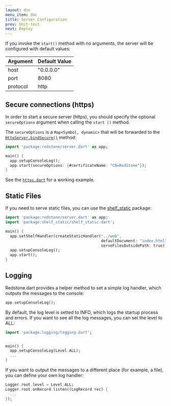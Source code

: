 ```yaml
---
layout: doc
menu_item: doc
title: Server Configuration
prev: Unit-test
next: Deploy
---
```

If you invoke the `start()` method with no arguments, the server will be configured with default values:

Argument       | Default Value
---------------|---------------
host           | "0.0.0.0"
port           | 8080
protocol       | http

## Secure connections (https)

In order to start a secure server (https), you should specify the optional `secureOptions` argument
when calling the `start ()` method.

The `secureOptions` is a `Map<Symbol, dynamic>` that will be forwarded to the [`HttpServer.bindSecure()`](https://api.dartlang.org/apidocs/channels/stable/dartdoc-viewer/dart-io.HttpServer#id_bindSecure) method:

```dart
import 'package:redstone/server.dart' as app;

main() {
  app.setupConsoleLog();
  app.start(secureOptions: {#certificateName: "CN=RedStone"});
}
```

See the [`https.dart`](https://github.com/luizmineo/redstone.dart/blob/master/example/https.dart) for a working example.

## Static Files

If you need to serve static files, you can use the [shelf_static](http://pub.dartlang.org/packages/shelf_static) package:

```dart
import 'package:redstone/server.dart' as app;
import 'package:shelf_static/shelf_static.dart';

main() {
  app.setShelfHandler(createStaticHandler("../web", 
                                          defaultDocument: "index.html", 
                                          serveFilesOutsidePath: true));
  app.setupConsoleLog();
  app.start();
}
```
## Logging

Redstone.dart provides a helper method to set a simple log handler, which outputs the messages to the console:

```dart
app.setupConsoleLog();
```

By default, the log level is setted to INFO, which logs the startup process and errors. If you want to see all the log messages, you can set the level to ALL:

```dart
import 'package:logging/logging.dart';


main() {
  app.setupConsoleLog(Level.ALL);
  ...
}
```

If you want to output the messages to a different place (for example, a file), you can define your own log handler:

```dart
Logger.root.level = Level.ALL;
Logger.root.onRecord.listen((LogRecord rec) {
  ...
});
```